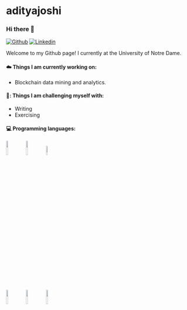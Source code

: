 # adityajoshi

### Hi there 👋

[![Github](https://img.shields.io/badge/-Github-000?style=flat&logo=Github&logoColor=white)](https://github.com/aditjosh)
[![Linkedin](https://img.shields.io/badge/-LinkedIn-blue?style=flat&logo=Linkedin&logoColor=white)](https://www.linkedin.com/in/aditjosh/)

Welcome to my Github page! I currently at the University of Notre Dame. 


#### ☁️ Things I am currently working on: 
- Blockchain data mining and analytics.

#### 🗻: Things I am challenging myself with:
- Writing
- Exercising

#### :computer: Programming languages: 
<p>
<code><img width="10%" src="https://www.vectorlogo.zone/logos/reactjs/reactjs-ar21.svg"></code>
<code><img width="10%" src="https://www.vectorlogo.zone/logos/python/python-ar21.svg"></code>
<code><img width="8%" src="https://www.vectorlogo.zone/logos/golang/golang-icon.svg"></code>
<br />
<br />
<code><img width="10%" src="https://www.vectorlogo.zone/logos/dask/dask-ar21.svg"></code>
<code><img width="10%" src="https://www.vectorlogo.zone/logos/pocoo_flask/pocoo_flask-ar21.svg"></code>
<code><img width="10%" src="https://www.vectorlogo.zone/logos/git-scm/git-scm-ar21.svg"></code>
</p>
